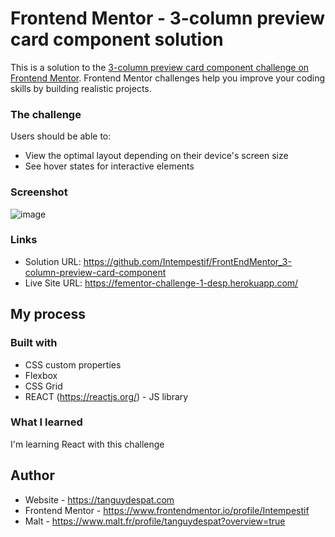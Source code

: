 # Frontend Mentor - 3-column preview card component solution

This is a solution to the [3-column preview card component challenge on Frontend Mentor](https://www.frontendmentor.io/challenges/3column-preview-card-component-pH92eAR2-). Frontend Mentor challenges help you improve your coding skills by building realistic projects. 

### The challenge

Users should be able to:

- View the optimal layout depending on their device's screen size
- See hover states for interactive elements

### Screenshot

![image](https://user-images.githubusercontent.com/17856308/146129179-fb2f3947-7572-4df1-b28c-bbf4e3e4b501.png)

### Links

- Solution URL: https://github.com/Intempestif/FrontEndMentor_3-column-preview-card-component
- Live Site URL: https://fementor-challenge-1-desp.herokuapp.com/

## My process

### Built with

- CSS custom properties
- Flexbox
- CSS Grid
- REACT (https://reactjs.org/) - JS library

### What I learned

I'm learning React with this challenge

## Author

- Website - https://tanguydespat.com
- Frontend Mentor - https://www.frontendmentor.io/profile/Intempestif
- Malt - https://www.malt.fr/profile/tanguydespat?overview=true
